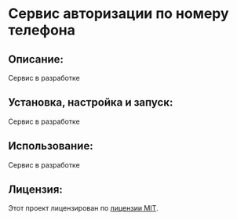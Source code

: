 # Сервис авторизации по номеру телефона

## Описание:

Сервис в разработке

## Установка, настройка и запуск:

Сервис в разработке

## Использование:

Сервис в разработке


## Лицензия:

Этот проект лицензирован по [лицензии MIT](LICENSE).
